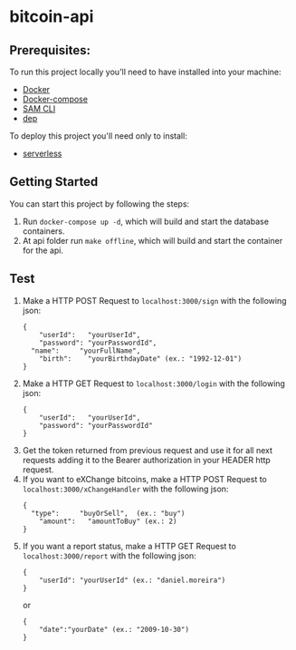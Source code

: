 # bitcoin-api

## Prerequisites:
  To run this project locally you'll need to have installed into your machine:
  * [Docker](https://docs.docker.com/v17.09/engine/installation/)
  * [Docker-compose](https://docs.docker.com/compose/install/)
  * [SAM CLI](https://docs.aws.amazon.com/serverless-application-model/latest/developerguide/serverless-sam-cli-install.html)
  * [dep](https://golang.github.io/dep/docs/installation.html)
  
  To deploy this project you'll need only to install:
  * [serverless](https://serverless.com/framework/docs/providers/aws/guide/installation/)


## Getting Started
  You can start this project by following the steps:
  1. Run `docker-compose up -d`, which will build and start the database containers.
  2. At api folder run `make offline`, which will build and start the container for the api.

## Test
  1. Make a HTTP POST Request to `localhost:3000/sign` with the following json:
      ```
      {
	      "userId":   "yourUserId",
	      "password": "yourPasswordId",
       	"name":     "yourFullName",
	      "birth":    "yourBirthdayDate" (ex.: "1992-12-01")
      }
      ```
  2. Make a HTTP GET Request to `localhost:3000/login` with the following json:
      ```
      {
	      "userId":   "yourUserId",
	      "password": "yourPasswordId"
      }
      ```
  3. Get the token returned from previous request and use it for all next requests adding it to the Bearer authorization in your HEADER http request.
  4. If you want to eXChange bitcoins, make a HTTP POST Request to `localhost:3000/xChangeHandler` with the following json:
      ```
      {
        "type":     "buyOrSell",  (ex.: "buy")
	      "amount":   "amountToBuy" (ex.: 2)
      }
      ```
  5. If you want a report status, make a HTTP GET Request to `localhost:3000/report` with the following json:
      ```
      {
	      "userId": "yourUserId" (ex.: "daniel.moreira")
      }
      ```
      or
      ```
      {
	      "date":"yourDate" (ex.: "2009-10-30")
      }
      ```
